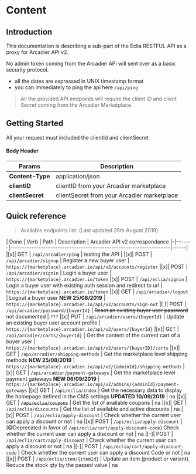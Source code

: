# Content

<a name="introduction"></a>
## Introduction

This documentation is describing a sub-part of the Eclia RESTFUL API as a proxy for Arcadier API v2.

No admin token coming from the Arcadier APi will sent over as a basic security protocol.

- all the dates are expressed in UNIX timestamp format
- you can immediately to ping the api here `/api/ping`

> All the provided API endpoints will require the client ID and client Secret coming from the Arcadier Marketplace.

<a name="getting-started"></a>
## Getting Started

All your request must included the clientId and clientSecret

#### Body Header

| Params       | Description                                                       |
|--------------|-------------------------------------------------------------------|
| **Content-Type**    | application/json                                       |
| **clientID**    | clientID from your Arcadier marketplace                                       |
| **clientSecret** | clientSecret from your Arcadier marketplace                                    |



<a name="quick-reference"></a>
## Quick reference

> Available endpoints list: (Last updated 25th August 2019)


| Done | Verb  | Path                                                        | Description  | Arcadier API v2 correspondance
|-|-------|--------------------------------------------------------------------|------|
|[x]| GET   | `/api/arcadier/ping`                                | testing the API |
|[x]| POST   | `/api/arcadier/signup`                                | Register a new buyer user | `https://{marketplace}.arcadier.io/api/v2/accounts/register`
|[x]| POST   | `/api/arcadier/signin`                                | Login a buyer user | `https://{marketplace}.arcadier.io/token`
|[x]| POST   | `/api/eclia/signin`                                | Login a buyer user with existing auth session and redirect to url | `https://{marketplace}.arcadier.io/token`
|[x]| GET   | `/api/arcadier/logout`                                | Logout a buyer user **NEW 25/08/2019** | `https://{marketplace}.arcadier.io/api/v2/accounts/sign-out`
|[ ]| POST   | `/api/arcadier/password/{buyerId}`                                | ~~Reset an existing buyer user password~~ not documented | `???`
|[x]| PUT   | `/api/arcadier/users/{buyerId}`                                | Update an existing buyer user account profile | `https://{marketplace}.arcadier.io/api/v2/users/{buyerId}`
|[x]| GET    | `/api/arcadier/carts/{buyerId}`                                | Get the content of the current cart of a buyer user | `https://{marketplace}.arcadier.io/api/v2/users/{buyerID}/carts`
|[x]| GET   | `/api/arcadier/shipping-methods`                                | Get the marketplace level shipping methods **NEW 25/08/2019** | `https://{marketplace}.arcadier.io/api/v2/{adminId}/shipping-methods`
|[x]| GET   | `/api/arcadier/payment-gateways`                                | Get the marketplace level payment gateways **NEW 06/09/2019** | `https://{marketplace}.arcadier.io/api/v2/admins/{adminId}/payment-gateways`
|[x]| GET   | `/api/eclia/index`                                | Get the necessary data to display the homepage defined in the CMS settings **UPDATED 10/09/2019** | na
|[x]| GET   | ~~`/api/eclia/coupons`~~                                | Get the list of available coupons | na
|[x]| GET   | `/api/eclia/discounts`                                | Get the list of available and active discounts | na
|[x]| POST   | `/api/eclia/apply-discount`                                | Check whether the current user can apply a discount or not | na
|[x]| POST   | `/api/eclia/apply-discount`                                | (@Deprecated in favor of `/api/eclia/cart/apply-discount-code`) Check whether the current user can apply a discount or not | na
|[-]| POST   | `/api/eclia/cart/apply-discount`                                | Check whether the current user can apply a discount or not | na
|[-]| POST   | `/api/eclia/cart/apply-discount-code`                                | Check whether the current user can apply a discount Code or not | na
|[x]| POST   | `/api/eclia/item/{itemId}`                                | Update an item (product or variant). Reduce the stock qty by the passed value | na

